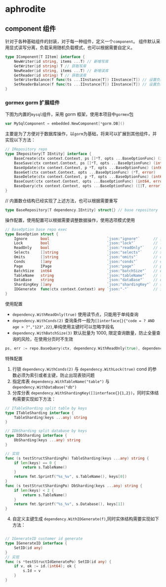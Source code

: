 # aphrodite

## component 组件

针对于各种基础组件的封装，对于每一种组件，定义一个`component`。
组件默认采用显式读写分离，负载采用随机负载模式，也可以根据需要自定义。

```go
type IComponent[T IItem] interface {
	NewWriter(id string, items ...T) // 新增写库
	GetWriter(id string) T // 获取写库
	NewReader(id string, items ...T) // 新增读库
	GetReader(id string) T // 获取读库
	SetWriterBalance(f func(ts ...IInstance[T]) IInstance[T]) // 设置负载均衡
	SetReaderBalance(f func(ts ...IInstance[T]) IInstance[T]) // 设置负载均衡
}
```

### gormex gorm 扩展组件

下图为内置的`mysql`组件，采用 gorm 框架，使用本项目中`gormex`包

```go
var MySqlComponent = embedded.NewComponent[*gorm.DB]()
```

主要是为了方便对于数据库操作，以`gorm`为基础，将来可以扩展到其他组件，并实现以下方法：

```go
// IRepository repo
type IRepository[T IEntity] interface {
	BaseCreate(ctx context.Context, ps []*T, opts ...BaseOptionFunc) (int64, error)
	BaseSave(ctx context.Context, ps []*T, opts ...BaseOptionFunc) (int64, error)
	BaseUpdate(ctx context.Context, p *T, opts ...BaseOptionFunc) (int64, error)
	BaseGet(ctx context.Context, opts ...BaseOptionFunc) (*T, error)
	BaseDelete(ctx context.Context, p *T, opts ...BaseOptionFunc) (int64, error)
	BaseCount(ctx context.Context, opts ...BaseOptionFunc) (int64, error)
	BaseQuery(ctx context.Context, opts ...BaseOptionFunc) ([]T, error)
}
```

// 内置数仓结构已经实现了上述方法，也可以根据需要重写

```go
type BaseRepository[T dependency.IEntity] struct{} // base repository
```

操作配置，使用配置可以根据需要调整数据操作，使用选项模式使用

```go
// BaseOption base repo exec
type BaseOption struct {
	Ignore      bool                          `json:"ignore"`      // ignore if exist
	Lock        bool                          `json:"lock"`        // lock row
	ReadOnly    bool                          `json:"readOnly"`    // read only
	Selects     []string                      `json:"selects"`     // select fields
	Omits       []string                      `json:"omits"`       // omit fields select omit
	Conds       []any                         `json:"conds"`       // conds where
	Page        IPage                         `json:"page"`        // page
	BatchSize   int64                         `json:"batchSize"`   // exec by batch
	TableName   string                        `json:"tableName"`   // table name
	DataBase    string                        `json:"dataBase"`    // db name
	ShardingKey []any                         `json:"shardingKey"` // sharding key
	IDGenerate  func(ctx context.Context) any `json:"-"`           // id generate func
}
```

使用配置

- `dependency.WithReadOnly(true)` 使用读节点，只能用于单纯查询
- `dependency.WithConds(2)` 查询条件一般为`[]interface{}{"code = ? AND age > ?","123",22}`,单纯使用主键时可以忽略字段名
- `dependency.WithBatchSize(3)` 默认批量为 1000, 限定查询数量，防止全量查询的风险，在使用分页时不生效

```go
ps, err := repo.BaseQuery(ctx, dependency.WithReadOnly(true), dependency.WithConds(2), dependency.WithBatchSize(3))
```

特殊配置

1. 行锁 `dependency.WithConds(2)` 与 `dependency.WithLock(true)` cond 的参数必须为索引或者主键，防止出现表锁问题
2. 指定库表 `dependency.WithTableName("table")` 与 `dependency.WithDataBase("db")`
3. 分库分表 `dependency.WithShardingKey([]interface{}{1,2})`，同时实体结构需要实现如下方法：

```go
// ITableSharding split table by keys
type ITableSharding interface {
	TableSharding(keys ...any) string
}

// IDbSharding split database by keys
type IDbSharding interface {
	DbSharding(keys ...any) string
}

// 实现
func (s testStructShardingPo) TableSharding(keys ...any) string {
	if len(keys) == 0 {
		return s.TableName()
	}
	return fmt.Sprintf("%s_%v", s.TableName(), keys[0])
}
func (s testStructShardingPo) DbSharding(keys ...any) string {
	if len(keys) < 2 {
		return s.TableName()
	}
	return fmt.Sprintf("%s_%v", s.Database(), keys[1])
}

```

4. 自定义主键生成 `dependency.WithIDGenerate(f)`,同时实体结构需要实现如下方法：

```go

// IGenerateID customer id generate
type IGenerateID interface {
	SetID(id any)
}
// 实现
func (s *testStructIdGeneratePo) SetID(id any) {
	if v, ok := id.(int64); ok {
		s.Id = v
	}
}
```
